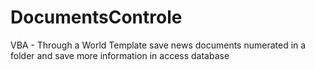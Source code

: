 # DocumentsControle
VBA - Through a World Template save news documents numerated in a folder and save more information in access database
